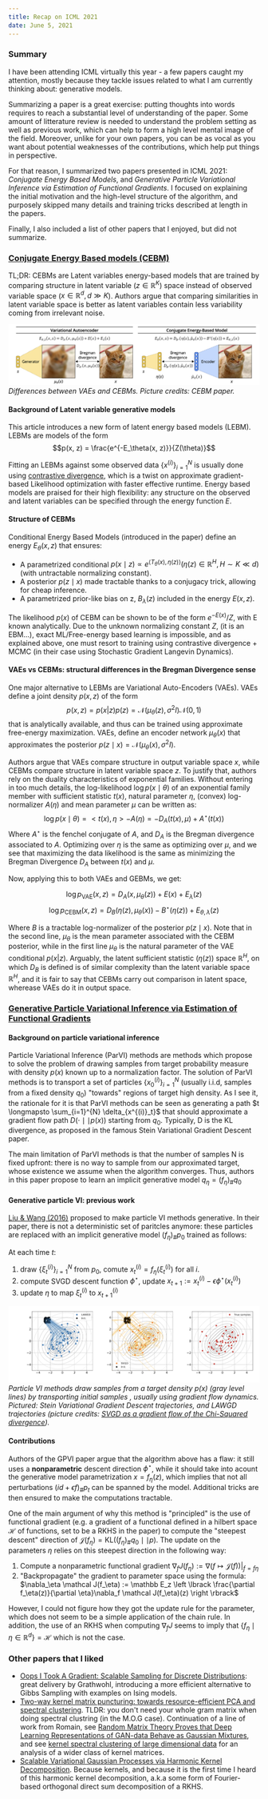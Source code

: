 ```yaml
---
title: Recap on ICML 2021
date: June 5, 2021
---
```

### Summary

I have been attending ICML virtually this year - a few papers caught my attention, mostly because they tackle issues related to what I am currently thinking about: generative models.

Summarizing a paper is a great exercise: putting thoughts into words requires to reach a substantial level of understanding of the paper. Some amount of litterature review is needed to understand the problem setting as well as previous work, which can help to form a high level mental image of the field. Moreover, unlike for your own papers, you can be as vocal as you want about potential weaknesses of the contributions, which help put things in perspective.

For that reason, I summarized two papers presented in ICML 2021: *Conjugate Energy Based Models*, and *Generative Particle Variational Inference via Estimation of Functional Gradients*. I focused on explaining the initial motivation and the high-level structure of the algorithm, and purposely skipped many details and training tricks described at length in the papers.


Finally, I also included a list of other papers that I enjoyed, but did not summarize.


### [Conjugate Energy Based models (CEBM)](http://proceedings.mlr.press/v139/wu21a.html)
TL;DR: CEBMs are Latent variables energy-based models that are trained by comparing structure in latent variable ($z \in \mathbb R^K$) space instead of observed variable space ($x \in \mathbb R^d, d \gg K$). Authors argue that comparing similarities in latent variable space is better as latent variables contain less variability coming from irrelevant noise.

![Image](images/vae-vs-cebm.png)
*Differences between VAEs and CEBMs. Picture credits: CEBM paper.*

#### Background of Latent variable generative models
This article introduces a new form of latent energy based models (LEBM). LEBMs are models of the form
$$p(x, z) = \frac{e^{-E_\theta(x, z)}}{Z(\theta)}$$

Fitting an LEBMs against some observed data $\{x^{(i)}\}_{i=1}^{N}$ is usually done using [contrastive divergence](https://www.cs.toronto.edu/~hinton/absps/tr00-004.pdf), which is a twist on approximate gradient-based Likelihood optimization with faster effective runtime. Energy based models are praised for their high flexibility: any structure on the observed and latent variables can be specified through the energy function $E$.

#### Structure of CEBMs

Conditional Energy Based Models (introduced in the paper) define an energy $E_\theta(x, z)$ that ensures:

- A parametrized conditional $p(x \mid z) \propto e^{\left \langle T_\theta(x), \eta(z) \right \rangle} (\eta(z) \in \mathbb R^H, H \sim K \ll d)$ (with untractable normalizing constant). 
- A posterior $p(z \mid x)$ made tractable thanks to a conjugacy trick, allowing for cheap inference.
- A parametrized prior-like bias on z, $B_\lambda(z)$ included in the energy $E(x, z)$.

  
The likelihood $p(x)$ of CEBM can be shown to be of the form $e^{-E(x)}/Z$, with E known analytically. Due to the unknown normalizing constant $Z$, (it is an EBM...), exact ML/Free-energy based learning is impossible, and as explained above, one must resort to training using contrastive divergence + MCMC (in their case using Stochastic Gradient Langevin Dynamics).
  
  
#### VAEs vs CEBMs: structural differences in the Bregman Divergence sense
  

One major alternative to LEBMs are Variational Auto-Encoders (VAEs). VAEs define a joint density $p(x, z)$ of the form
$$p(x, z) = p(x | z) p(z) = \mathcal N(\mu_\theta(z), \sigma^2 I) \mathcal N(0, 1)$$ that is analytically available, and thus can be trained using approximate free-energy maximization. VAEs, define an encoder network $\mu_\theta(x)$ that approximates the posterior $p(z \mid x) = \mathcal N(\mu_\theta(x), \sigma^2 I)$.

Authors argue that VAEs compare structure in output variable space $x$, while CEBMs compare structure in latent variable space $z$. To justify that, authors rely on the duality characteristics of exponential families. Without entering in too much details, the log-likelihood $\log p(x \mid \theta)$ of an exponential family member with sufficient statistic $t(x)$, natural parameter $\eta$, (convex) log-normalizer $A(\eta)$ and mean parameter $\mu$ can be written as:
$$ \log p(x \mid \theta) = <t(x), \eta> - A(\eta) = -D_A(t(x), \mu) + A^\star(t(x))$$
Where $A^\star$ is the fenchel conjugate of $A$, and $D_A$ is the Bregman divergence associated to $A$. Optimizing over $\eta$ is the same as optimizing over $\mu$, and we see that maximizing the data likelihood is the same as minimizing the Bregman Divergence $D_A$ between $t(x)$ and $\mu$.

Now, applying this to both VAEs and GEBMs, we get:

$$ \log p_{\text{VAE}}(x, z) = D_A(x, \mu_\theta(z)) +E(x) + E_\lambda(z)$$
$$ \log p_{\text{CEBM}}(x, z) = D_B(\eta(z), \mu_\theta(x)) - B^\star(\eta(z))  + E_{\theta, \lambda}(z)$$

Where $B$ is a tractable log-normalizer of the posterior $p(z \mid x)$. Note that in the second line, $\mu_\theta$ is the mean parameter associated with the CEBM posterior, while in the first line $\mu_\theta$ is the natural parameter of the VAE conditional $p(x | z)$. Arguably, the latent sufficient statistic ($\eta(z)$) space $\mathbb R^H$, on which $D_B$ is defined is of similar complexity than the latent variable space $\mathbb R^H$, and it is fair to say that CEBMs carry out comparison in latent space, wherease VAEs do it in output space.

  
### [Generative Particle Variational Inference via Estimation of Functional Gradients](http://proceedings.mlr.press/v139/ratzlaff21a.html)
#### Background on particle variational inference
  Particle Variational Inference (ParVI) methods are methods which propose to solve the problem of drawing samples from target probability measure with density $p(x)$ known up to a normalization factor. The solution of ParVI methods is to transport a set of particles $\{x^{(i)}_0\}_{i=1}^{N}$ (usually i.i.d, samples from a fixed density $q_0$) "towards" regions of target high density. As I see it, the rationale for it is that ParVI methods can be seen as generating a path $t \longmapsto \sum_{i=1}^{N} \delta_{x^{(i)}_t}$ that should approximate a gradient flow path $D(\cdot \mid \mid p(x))$ starting from $q_0$. Typically, D is the KL divergence, as proposed in the famous Stein Variational Gradient Descent paper.
  
The main limitation of ParVI methods is that the number of samples N is fixed upfront: there is no way to sample from our approximated target, whose existence we assume when the algorithm converges. Thus, authors in this paper propose to learn an implicit generative model $q_\eta = (f_\eta)_{\#} q_0$

#### Generative particle VI: previous work
[Liu & Wang (2016)](https://arxiv.org/pdf/1611.01722.pdf) proposed to make particle VI methods generative. In their paper, there is not a deterministic set of paritcles anymore: these particles are replaced with an implicit generative model $(f_\eta)_\# p_0$ trained as follows:

At each time $t$:

 1. draw $\{\xi_t^{(i)}\}_{i=1}^{N}$ from $p_0$, comute $x_t^{(i)} = f_\eta(\xi_t^{(i)})$ for all $i$.
 2. compute SVGD descent function $\phi^\star$, update $x_{t + 1} := x_t^{(i)} - \epsilon \phi^\star(x_t^{(i)})$
 3. update $\eta$ to map $\xi_t^{{(i)}}$ to $x_{t+1}^{(i)}$

![Image](images/parvi-methods.png)
*Particle VI methods draw samples from a target density $p(x)$ (gray level
lines) by transporting initial samples , usually using gradient flow dynamics.
Pictured: Stein Variational Gradient Descent trajectories, and LAWGD
trajectories (picture credits: [SVGD as a gradient flow of the Chi-Squared divergence](https://arxiv.org/pdf/2006.02509.pdf)).*
 
#### Contributions
  
Authors of the GPVI paper argue that the algorithm above has a flaw: it still uses a **nonparametric** descent direction $\phi^\star$, while it should take into acount the generative model parametrization $x = f_\eta(z)$, which implies that not all perturbations $(id + \epsilon f)_\# p_t$ can be spanned by the model.  Additional tricks are then ensured to make the computations tractable.

One of the main argument of why this method is "principled" is the use of functional gradient (e.g. a gradient of a functional defined in a hilbert space $\mathcal H$ of functions, set to be a RKHS in the paper) to compute the "steepest descent" direction of $\mathcal J(f_\eta) = \text{KL}((f_\eta)_\#q_0 \mid \mid p)$. The update on the parameters $\eta$ relies on this steepest direction in the following way:

1. Compute a nonparametric functional gradient $\nabla_f J(f_\eta) := \nabla (f \longmapsto \mathcal J(f))|_{f = f\eta}$
2. "Backpropagate" the gradient to parameter space using the formula: $\nabla_\eta \mathcal J(f_\eta) := \mathbb E_z \left \lbrack \frac{\partial f_\eta(z)}{\partial \eta}\nabla_f \mathcal J(f_\eta)(z) \right \rbrack$

However, I could not figure how they got the update rule for the parameter, which does not seem to be a simple application of the chain rule. In addition, the use of an RKHS when computing $\nabla_f J$ seems to imply that $\{f_\eta \mid \eta \in \mathbb R^d\} = \mathcal H$ which is not the case.
  
### Other papers that I liked

- [Oops I Took A Gradient: Scalable Sampling for Discrete Distributions](http://proceedings.mlr.press/v139/grathwohl21a.html): great delivery by Grathwohl, introducing a more efficient alternative to Gibbs Sampling with examples on Ising models.
- [Two-way kernel matrix puncturing: towards resource-efficient PCA and spectral clustering](https://icml.cc/virtual/2021/poster/10275TLDR). TLDR: you don't need your whole gram matrix when doing spectral clustring (in the M.O.G case). Continuation of a line of work from Romain, see [Random Matrix Theory Proves that Deep Learning Representations of GAN-data Behave as Gaussian Mixtures](https://arxiv.org/pdf/2001.08370.pdf), and see [kernel  spectral  clustering  of  large  dimensional  data](https://arxiv.org/pdf/1510.03547.pdf) for an analysis of a wider class of kernel matrices.
- [Scalable Variational Gaussian Processes via Harmonic Kernel Decomposition](https://icml.cc/virtual/2021/poster/9537). Because kernels, and because it is the first time I heard of this harmonic kernel decomposition, a.k.a some form of Fourier-based orthogonal direct sum decomposition of a RKHS.
